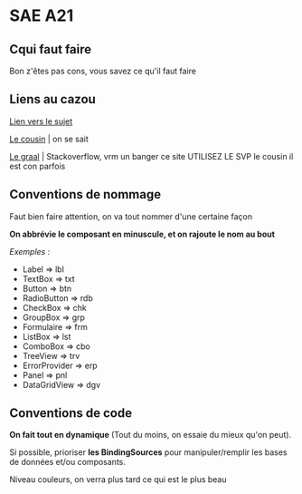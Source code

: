 # SAE A21



## Cqui faut faire
Bon z'êtes pas cons, vous savez ce qu'il faut faire

## Liens au cazou
[Lien vers le sujet](https://git.unistra.fr/m.faucon/sae-a21-FAUCON-CUILLER-WAHL/-/tree/main/Sujet-BDD)

[Le cousin](https://chatgpt.com) | on se sait

[Le graal](https://stackoverflow.com) | Stackoverflow, vrm un banger ce site UTILISEZ LE SVP le cousin il est con parfois


## Conventions de nommage
Faut bien faire attention, on va tout nommer d'une certaine façon

**On abbrévie le composant en minuscule, et on rajoute le nom au bout**

*Exemples :*

* Label => lbl
* TextBox => txt
* Button => btn
* RadioButton => rdb
* CheckBox => chk 
* GroupBox => grp 
* Formulaire => frm 
* ListBox => lst 
* ComboBox => cbo 
* TreeView => trv 
* ErrorProvider => erp 
* Panel => pnl
* DataGridView => dgv 


## Conventions de code

**On fait tout en dynamique** (Tout du moins, on essaie du mieux qu'on peut).

Si possible, prioriser **les BindingSources** pour manipuler/remplir les bases de données et/ou composants.

Niveau couleurs, on verra plus tard ce qui est le plus beau